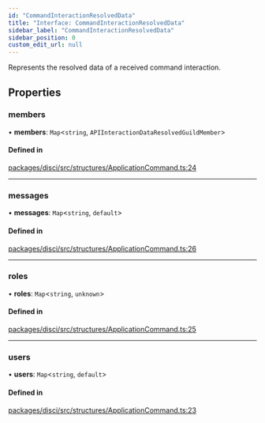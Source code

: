 ```yaml
---
id: "CommandInteractionResolvedData"
title: "Interface: CommandInteractionResolvedData"
sidebar_label: "CommandInteractionResolvedData"
sidebar_position: 0
custom_edit_url: null
---
```


Represents the resolved data of a received command interaction.

## Properties

### members

• **members**: `Map`<`string`, `APIInteractionDataResolvedGuildMember`\>

#### Defined in

[packages/disci/src/structures/ApplicationCommand.ts:24](https://github.com/typicalninja493/disci/blob/5ebdd02/packages/disci/src/structures/ApplicationCommand.ts#L24)

___

### messages

• **messages**: `Map`<`string`, `default`\>

#### Defined in

[packages/disci/src/structures/ApplicationCommand.ts:26](https://github.com/typicalninja493/disci/blob/5ebdd02/packages/disci/src/structures/ApplicationCommand.ts#L26)

___

### roles

• **roles**: `Map`<`string`, `unknown`\>

#### Defined in

[packages/disci/src/structures/ApplicationCommand.ts:25](https://github.com/typicalninja493/disci/blob/5ebdd02/packages/disci/src/structures/ApplicationCommand.ts#L25)

___

### users

• **users**: `Map`<`string`, `default`\>

#### Defined in

[packages/disci/src/structures/ApplicationCommand.ts:23](https://github.com/typicalninja493/disci/blob/5ebdd02/packages/disci/src/structures/ApplicationCommand.ts#L23)

